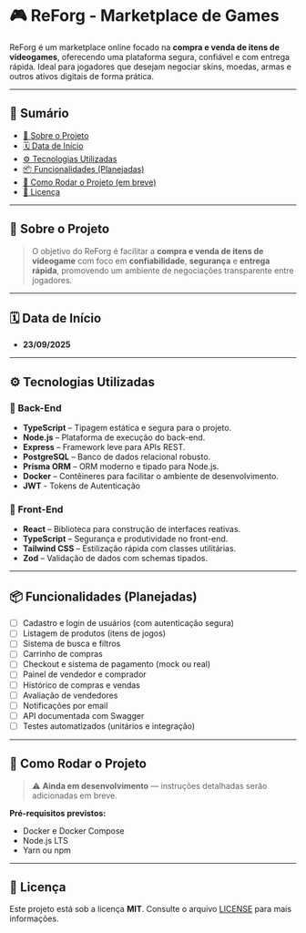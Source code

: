 # 🎮 ReForg - Marketplace de Games

ReForg é um marketplace online focado na **compra e venda de itens de videogames**, oferecendo uma plataforma segura, confiável e com entrega rápida. Ideal para jogadores que desejam negociar skins, moedas, armas e outros ativos digitais de forma prática.

---

## 📌 Sumário

- [📖 Sobre o Projeto](#-sobre-o-projeto)
- [🗓️ Data de Início](#️-data-de-início)
- [⚙️ Tecnologias Utilizadas](#-tecnologias-utilizadas)
- [📦 Funcionalidades (Planejadas)](#-funcionalidades-planejadas)
- [🚀 Como Rodar o Projeto (em breve)](#-como-rodar-o-projeto)
- [📄 Licença](#-licença)

---

## 📖 Sobre o Projeto

> O objetivo do ReForg é facilitar a **compra e venda de itens de videogame** com foco em **confiabilidade**, **segurança** e **entrega rápida**, promovendo um ambiente de negociações transparente entre jogadores.

---

## 🗓️ Data de Início

- **23/09/2025**

---

## ⚙️ Tecnologias Utilizadas

### 🧠 Back-End

- **TypeScript** – Tipagem estática e segura para o projeto.
- **Node.js** – Plataforma de execução do back-end.
- **Express** – Framework leve para APIs REST.
- **PostgreSQL** – Banco de dados relacional robusto.
- **Prisma ORM** – ORM moderno e tipado para Node.js.
- **Docker** – Contêineres para facilitar o ambiente de desenvolvimento.
- **JWT** - Tokens de Autenticação

### 🎨 Front-End

- **React** – Biblioteca para construção de interfaces reativas.
- **TypeScript** – Segurança e produtividade no front-end.
- **Tailwind CSS** – Estilização rápida com classes utilitárias.
- **Zod** – Validação de dados com schemas tipados.

---

## 📦 Funcionalidades (Planejadas)

- [ ] Cadastro e login de usuários (com autenticação segura)
- [ ] Listagem de produtos (itens de jogos)
- [ ] Sistema de busca e filtros
- [ ] Carrinho de compras
- [ ] Checkout e sistema de pagamento (mock ou real)
- [ ] Painel de vendedor e comprador
- [ ] Histórico de compras e vendas
- [ ] Avaliação de vendedores
- [ ] Notificações por email
- [ ] API documentada com Swagger
- [ ] Testes automatizados (unitários e integração)

---

## 🚀 Como Rodar o Projeto

> ⚠️ **Ainda em desenvolvimento** — instruções detalhadas serão adicionadas em breve.

**Pré-requisitos previstos:**
- Docker e Docker Compose
- Node.js LTS
- Yarn ou npm

---

## 📄 Licença

Este projeto está sob a licença **MIT**. Consulte o arquivo [LICENSE](./LICENSE) para mais informações.
